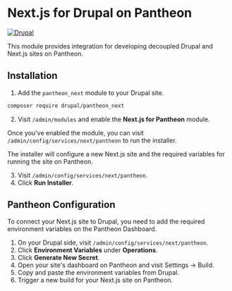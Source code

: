 # Next.js for Drupal on Pantheon

[![Drupal](https://github.com/chapter-three/pantheon-next/actions/workflows/drupal.yml/badge.svg)](https://github.com/chapter-three/pantheon-next/actions/workflows/drupal.yml)

This module provides integration for developing decoupled Drupal and Next.js sites on Pantheon.

## Installation

1. Add the `pantheon_next` module to your Drupal site.

```bash
composer require drupal/pantheon_next
```

2. Visit `/admin/modules` and enable the **Next.js for Pantheon** module.

Once you've enabled the module, you can visit `/admin/config/services/next/pantheon` to run the installer.

The installer will configure a new Next.js site and the required variables for running the site on Pantheon.

3. Visit `/admin/config/services/next/pantheon`.
4. Click **Run Installer**.

## Pantheon Configuration

To connect your Next.js site to Drupal, you need to add the required environment variables on the Pantheon Dashboard.

1. On your Drupal side, visit `/admin/config/services/next/pantheon`.
2. Click **Environment Variables** under **Operations**.
3. Click **Generate New Secret**.
4. Open your site's dashboard on Pantheon and visit Settings → Build.
5. Copy and paste the environment variables from Drupal.
6. Trigger a new build for your Next.js site on Pantheon.
